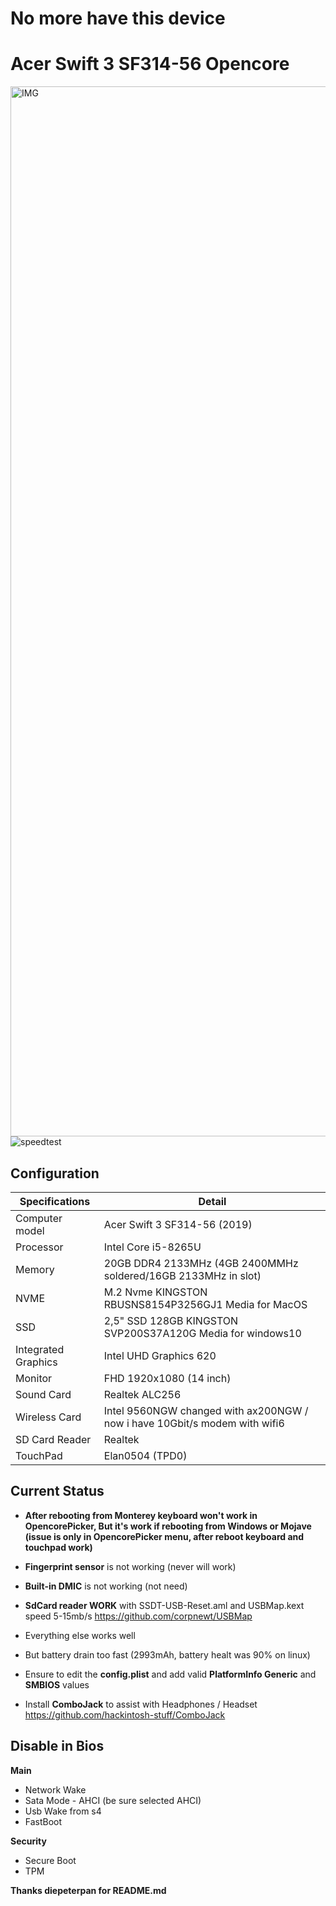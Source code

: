 # No more have this device
# Acer Swift 3 SF314-56 Opencore 
<img width="1680" alt="IMG" src="https://user-images.githubusercontent.com/40405226/166815436-a559907f-a332-4c2f-a759-68c39c1c46bf.PNG">
<img alt="speedtest" src="https://user-images.githubusercontent.com/40405226/173199851-cb78a86a-32be-43a9-8e7e-f033fb87e380.png"> 

## Configuration

| Specifications | Detail                                                  |
| ------------------- | ------------------------------------------- |
| Computer model      | Acer Swift 3 SF314-56 (2019)      |
| Processor           | Intel Core i5-8265U     |
| Memory              | 20GB  DDR4 2133MHz (4GB 2400MMHz soldered/16GB 2133MHz in slot) |
| NVME                | M.2 Nvme KINGSTON RBUSNS8154P3256GJ1 Media for MacOS |
| SSD                 | 2,5" SSD 128GB KINGSTON SVP200S37A120G Media for windows10  |
| Integrated Graphics | Intel UHD Graphics 620                     |
| Monitor             | FHD 1920x1080 (14 inch) |
| Sound Card          | Realtek ALC256           |
| Wireless Card       | Intel 9560NGW changed with ax200NGW / now i have 10Gbit/s modem with wifi6 |
| SD Card Reader      | Realtek                 |
| TouchPad            | Elan0504 (TPD0)| 


## Current Status

- **After rebooting from Monterey keyboard won't work in OpencorePicker, But it's work if rebooting from Windows or Mojave (issue is only in OpencorePicker menu, after reboot keyboard and touchpad work)**
- **Fingerprint sensor** is not working (never will work)
- **Built-in DMIC** is not working (not need)
- **SdCard reader WORK** with SSDT-USB-Reset.aml and USBMap.kext speed 5-15mb/s https://github.com/corpnewt/USBMap

- Everything else works well
- But battery drain too fast (2993mAh, battery healt was 90% on linux)
 
- Ensure to edit the **config.plist** and add valid  **PlatformInfo Generic** and **SMBIOS** values

- Install **ComboJack** to assist with Headphones / Headset https://github.com/hackintosh-stuff/ComboJack

## Disable in Bios
**Main**
- Network Wake
- Sata Mode - AHCI (be sure selected AHCI)
- Usb Wake from s4
- FastBoot

**Security**
- Secure Boot
- TPM

**Thanks diepeterpan for README.md**

